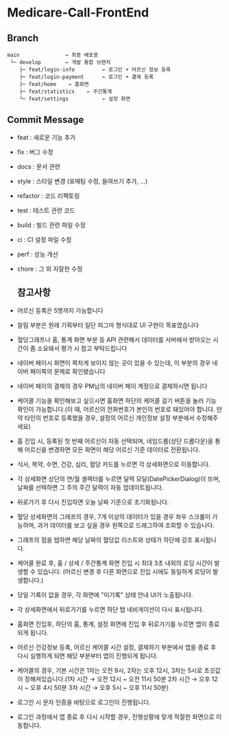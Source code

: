 # Medicare-Call-FrontEnd
## Branch
```
main               ← 최종 배포용 
 └─ develop        ← 개발 통합 브랜치
    ├─ feat/login-info         ← 로그인 + 어르신 정보 등록
    ├─ feat/login-payment      ← 로그인 + 결제 등록
    ├─ feat/home    ← 홈화면
    ├─ feat/statistics    ← 주간통계
    └─ feat/settings           ← 설정 화면
```
## Commit Message
- feat : 새로운 기능 추가
- fix : 버그 수정
- docs : 문서 관련
- style : 스타일 변경 (포매팅 수정, 들여쓰기 추가, …)
- refactor : 코드 리팩토링
- test : 테스트 관련 코드
- build : 빌드 관련 파일 수정
- ci : CI 설정 파일 수정
- perf : 성능 개선
- chore : 그 외 자잘한 수정

  ## 참고사항
 - 어르신 등록은 5명까지 가능합니다
- 알림 부분은 원래 기획부터 일단 피그마 형식대로 UI 구현이 목표였습니다
- 혈당그래프나 홈, 통계 화면 부분 등 API 관련해서 데이터를 서버에서 받아오는 시간이 좀 소요돼서 평가 시 참고 부탁드립니다
- 네이버 페이시 화면이 꽉차게 보이지 않는 곳이 있을 수 있는데, 이 부분의 경우 네이버 페이쪽의 문제로 확인됐습니다
-  네이버 페이의 결제의 경우 PM님의 네이버 페이 계정으로 결제하시면 됩니다
- 케어콜 기능을 확인해보고 싶으시면 홈화면 하단의 케어콜 걸기 버튼을 눌러 기능 확인이 가능합니다.(이 때, 어르신의 전화번호가 본인의 번호로 돼있어야 합니다. 만약 타인의 번호로 등록했을 경우, 설정의 어르신 개인정보 설정 부분에서 수정해주세요)
-  홈 진입 시, 등록된 첫 번째 어르신이 자동 선택되며, 네임드롭(상단 드롭다운)을 통해 어르신을 변경하면 모든 화면이 해당 어르신 기준 데이터로 전환됩니다.
- 식사, 복약, 수면, 건강, 심리, 혈당 카드를 누르면 각 상세화면으로 이동합니다.
-  각 상세화면 상단의 연/월 셀렉터를 누르면 달력 모달(DatePickerDialog)이 뜨며, 날짜를 선택하면 그 주의 주간 달력이 자동 업데이트됩니다.
- 뒤로가기 후 다시 진입하면 오늘 날짜 기준으로 초기화됩니다.
- 혈당 상세화면의 그래프의 경우, 7개 이상의 데이터가 있을 경우 좌우 스크롤이 가능하며, 과거 데이터를 보고 싶을 경우 왼쪽으로 드래그하여 조회할 수 있습니다.
- 그래프의 점을 탭하면 해당 날짜의 혈당값 리스트와 상태가 하단에 강조 표시됩니다.
-  케어콜 완료 후, 홈 / 상세 / 주간통계 화면 진입 시 최대 3초 내외의 로딩 시간이 발생할 수 있습니다. (어르신 변경 후 다른 화면으로 진입 시에도 동일하게 로딩이 발생합니다.)
- 당일 기록이 없을 경우, 각 화면에 "미기록" 상태 안내 UI가 노출됩니다.
- 각 상세화면에서 뒤로가기를 누르면 하단 탭 네비게이션이 다시 표시됩니다.
- 홈화면 진입후, 하단의 홈, 통계, 설정 화면에 진입 후 뒤로가기를 누르면 앱이 종료되게 됩니다.
- 어르신 건강정보 등록, 어르신 케어콜 시간 설정, 결제하기 부분에서 앱을 종료 후 다시 실행하게 되면 해당 부분부터 앱이 진행되게 됩니다.
- 케어콜의 경우, 기본 시간은 1차는 오전 9시, 2차는 오후 12시, 3차는 5시로 초깃값이 정해져있습니다.(1차 시간 → 오전 12시 ~ 오전 11시 50분
2차 시간 → 오후 12시 ~ 오후 4시 50분
3차 시간 → 오후 5시 ~ 오후 11시 50분)
- 로그인 시 문자 인증을 바탕으로 로그인이 진행됩니다.
- 로그인 과정에서 앱 종료 후 다시 시작할 경우, 진행상황에 맞게 적절한 화면으로 이동합니다.
